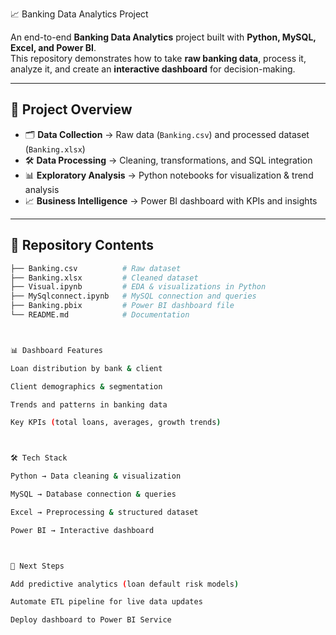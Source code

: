  📈 Banking Data Analytics Project


An end-to-end **Banking Data Analytics** project built with **Python, MySQL, Excel, and Power BI**.  
This repository demonstrates how to take **raw banking data**, process it, analyze it, and create an **interactive dashboard** for decision-making.

---


## 🔎 Project Overview
- 🗂 **Data Collection** → Raw data (`Banking.csv`) and processed dataset (`Banking.xlsx`)  
- 🛠 **Data Processing** → Cleaning, transformations, and SQL integration  
- 📊 **Exploratory Analysis** → Python notebooks for visualization & trend analysis  
- 📈 **Business Intelligence** → Power BI dashboard with KPIs and insights  

---


## 📂 Repository Contents
```bash
├── Banking.csv          # Raw dataset
├── Banking.xlsx         # Cleaned dataset
├── Visual.ipynb         # EDA & visualizations in Python
├── MySqlconnect.ipynb   # MySQL connection and queries
├── Banking.pbix         # Power BI dashboard file
└── README.md            # Documentation



📊 Dashboard Features

Loan distribution by bank & client

Client demographics & segmentation

Trends and patterns in banking data

Key KPIs (total loans, averages, growth trends)



🛠️ Tech Stack

Python → Data cleaning & visualization

MySQL → Database connection & queries

Excel → Preprocessing & structured dataset

Power BI → Interactive dashboard



🔮 Next Steps

Add predictive analytics (loan default risk models)

Automate ETL pipeline for live data updates

Deploy dashboard to Power BI Service
